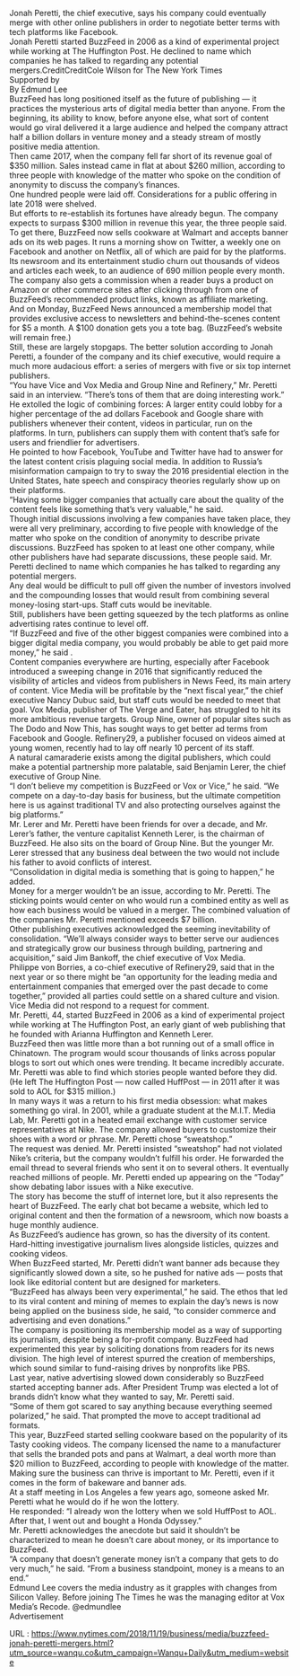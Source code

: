   Jonah Peretti, the chief executive, says his company could eventually merge with other online publishers in order to negotiate better terms with tech platforms like Facebook.  
    Jonah Peretti started BuzzFeed in 2006 as a kind of experimental project while working at The Huffington Post. He declined to name which companies he has talked to regarding any potential mergers.CreditCreditCole Wilson for The New York Times  
    Supported by  
    By Edmund Lee  
    BuzzFeed has long positioned itself as the future of publishing — it practices the mysterious arts of digital media better than anyone. From the beginning, its ability to know, before anyone else, what sort of content would go viral delivered it a large audience and helped the company attract half a billion dollars in venture money and a steady stream of mostly positive media attention.  
    Then came 2017, when the company fell far short of its revenue goal of $350 million. Sales instead came in flat at about $260 million, according to three people with knowledge of the matter who spoke on the condition of anonymity to discuss the company’s finances.   
    One hundred people were laid off. Considerations for a public offering in late 2018 were shelved.  
    But efforts to re-establish its fortunes have already begun. The company expects to surpass $300 million in revenue this year, the three people said.   
    To get there, BuzzFeed now sells cookware at Walmart and accepts banner ads on its web pages. It runs a morning show on Twitter, a weekly one on Facebook and another on Netflix, all of which are paid for by the platforms. Its newsroom and its entertainment studio churn out thousands of videos and articles each week, to an audience of 690 million people every month. The company also gets a commission when a reader buys a product on Amazon or other commerce sites after clicking through from one of BuzzFeed’s recommended product links, known as affiliate marketing.   
    And on Monday, BuzzFeed News announced a membership model that provides exclusive access to newsletters and behind-the-scenes content for $5 a month. A $100 donation gets you a tote bag. (BuzzFeed’s website will remain free.)  
    Still, these are largely stopgaps. The better solution according to Jonah Peretti, a founder of the company and its chief executive, would require a much more audacious effort: a series of mergers with five or six top internet publishers.   
    “You have Vice and Vox Media and Group Nine and Refinery,” Mr. Peretti said in an interview. “There’s tons of them that are doing interesting work.”   
    He extolled the logic of combining forces: A larger entity could lobby for a higher percentage of the ad dollars Facebook and Google share with publishers whenever their content, videos in particular, run on the platforms. In turn, publishers can supply them with content that’s safe for users and friendlier for advertisers.  
    He pointed to how Facebook, YouTube and Twitter have had to answer for the latest content crisis plaguing social media. In addition to Russia’s misinformation campaign to try to sway the 2016 presidential election in the United States, hate speech and conspiracy theories regularly show up on their platforms.  
    “Having some bigger companies that actually care about the quality of the content feels like something that’s very valuable,” he said.   
    Though initial discussions involving a few companies have taken place, they were all very preliminary, according to five people with knowledge of the matter who spoke on the condition of anonymity to describe private discussions. BuzzFeed has spoken to at least one other company, while other publishers have had separate discussions, these people said. Mr. Peretti declined to name which companies he has talked to regarding any potential mergers.   
    Any deal would be difficult to pull off given the number of investors involved and the compounding losses that would result from combining several money-losing start-ups. Staff cuts would be inevitable.  
    Still, publishers have been getting squeezed by the tech platforms as online advertising rates continue to level off.   
    “If BuzzFeed and five of the other biggest companies were combined into a bigger digital media company, you would probably be able to get paid more money,” he said .   
    Content companies everywhere are hurting, especially after Facebook introduced a sweeping change in 2016 that significantly reduced the visibility of articles and videos from publishers in News Feed, its main artery of content. Vice Media will be profitable by the “next fiscal year,” the chief executive Nancy Dubuc said, but staff cuts would be needed to meet that goal. Vox Media, publisher of The Verge and Eater, has struggled to hit its more ambitious revenue targets. Group Nine, owner of popular sites such as The Dodo and Now This, has sought ways to get better ad terms from Facebook and Google. Refinery29, a publisher focused on videos aimed at young women, recently had to lay off nearly 10 percent of its staff.  
    A natural camaraderie exists among the digital publishers, which could make a potential partnership more palatable, said Benjamin Lerer, the chief executive of Group Nine.   
    “I don’t believe my competition is BuzzFeed or Vox or Vice,” he said. “We compete on a day-to-day basis for business, but the ultimate competition here is us against traditional TV and also protecting ourselves against the big platforms.”  
    Mr. Lerer and Mr. Peretti have been friends for over a decade, and Mr. Lerer’s father, the venture capitalist Kenneth Lerer, is the chairman of BuzzFeed. He also sits on the board of Group Nine. But the younger Mr. Lerer stressed that any business deal between the two would not include his father to avoid conflicts of interest.  
    “Consolidation in digital media is something that is going to happen,” he added.  
    Money for a merger wouldn’t be an issue, according to Mr. Peretti. The sticking points would center on who would run a combined entity as well as how each business would be valued in a merger. The combined valuation of the companies Mr. Peretti mentioned exceeds $7 billion.  
    Other publishing executives acknowledged the seeming inevitability of consolidation. “We’ll always consider ways to better serve our audiences and strategically grow our business through building, partnering and acquisition,” said Jim Bankoff, the chief executive of Vox Media.   
    Philippe von Borries, a co-chief executive of Refinery29, said that in the next year or so there might be “an opportunity for the leading media and entertainment companies that emerged over the past decade to come together,” provided all parties could settle on a shared culture and vision.  
    Vice Media did not respond to a request for comment.  
    Mr. Peretti, 44, started BuzzFeed in 2006 as a kind of experimental project while working at The Huffington Post, an early giant of web publishing that he founded with Arianna Huffington and Kenneth Lerer.   
    BuzzFeed then was little more than a bot running out of a small office in Chinatown. The program would scour thousands of links across popular blogs to sort out which ones were trending. It became incredibly accurate. Mr. Peretti was able to find which stories people wanted before they did. (He left The Huffington Post — now called HuffPost — in 2011 after it was sold to AOL for $315 million.)  
    In many ways it was a return to his first media obsession: what makes something go viral. In 2001, while a graduate student at the M.I.T. Media Lab, Mr. Peretti got in a heated email exchange with customer service representatives at Nike. The company allowed buyers to customize their shoes with a word or phrase. Mr. Peretti chose “sweatshop.”  
    The request was denied. Mr. Peretti insisted “sweatshop” had not violated Nike’s criteria, but the company wouldn’t fulfill his order. He forwarded the email thread to several friends who sent it on to several others. It eventually reached millions of people. Mr. Peretti ended up appearing on the “Today” show debating labor issues with a Nike executive.  
    The story has become the stuff of internet lore, but it also represents the heart of BuzzFeed. The early chat bot became a website, which led to original content and then the formation of a newsroom, which now boasts a huge monthly audience.  
    As BuzzFeed’s audience has grown, so has the diversity of its content. Hard-hitting investigative journalism lives alongside listicles, quizzes and cooking videos.  
    When BuzzFeed started, Mr. Peretti didn’t want banner ads because they significantly slowed down a site, so he pushed for native ads — posts that look like editorial content but are designed for marketers.  
    “BuzzFeed has always been very experimental,” he said. The ethos that led to its viral content and mining of memes to explain the day’s news is now being applied on the business side, he said, “to consider commerce and advertising and even donations.”  
    The company is positioning its membership model as a way of supporting its journalism, despite being a for-profit company. BuzzFeed had experimented this year by soliciting donations from readers for its news division. The high level of interest spurred the creation of memberships, which sound similar to fund-raising drives by nonprofits like PBS.  
    Last year, native advertising slowed down considerably so BuzzFeed started accepting banner ads. After President Trump was elected a lot of brands didn’t know what they wanted to say, Mr. Peretti said.  
    “Some of them got scared to say anything because everything seemed polarized,” he said. That prompted the move to accept traditional ad formats.  
    This year, BuzzFeed started selling cookware based on the popularity of its Tasty cooking videos. The company licensed the name to a manufacturer that sells the branded pots and pans at Walmart, a deal worth more than $20 million to BuzzFeed, according to people with knowledge of the matter.  
    Making sure the business can thrive is important to Mr. Peretti, even if it comes in the form of bakeware and banner ads.  
    At a staff meeting in Los Angeles a few years ago, someone asked Mr. Peretti what he would do if he won the lottery.  
    He responded: “I already won the lottery when we sold HuffPost to AOL. After that, I went out and bought a Honda Odyssey.”  
    Mr. Peretti acknowledges the anecdote but said it shouldn’t be characterized to mean he doesn’t care about money, or its importance to BuzzFeed.  
    “A company that doesn’t generate money isn’t a company that gets to do very much,” he said. “From a business standpoint, money is a means to an end.”  
    Edmund Lee covers the media industry as it grapples with changes from Silicon Valley. Before joining The Times he was the managing editor at Vox Media’s Recode.  @edmundlee   
    Advertisement  
    
  URL : https://www.nytimes.com/2018/11/19/business/media/buzzfeed-jonah-peretti-mergers.html?utm_source=wanqu.co&utm_campaign=Wanqu+Daily&utm_medium=website